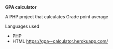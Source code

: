 **GPA calculator**

A PHP project that calculates Grade point average

Languages used
* PHP
* HTML
 <https://gpa--calculator.herokuapp.com/>
